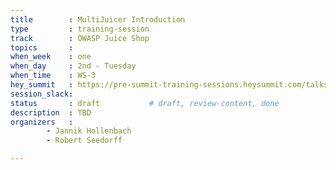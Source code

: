 ```yaml
---
title        : MultiJuicer Introduction
type         : training-session
track        : OWASP Juice Shop
topics       : 
when_week    : one
when_day     : 2nd - Tuesday
when_time    : WS-3
hey_summit   : https://pre-summit-training-sessions.heysummit.com/talks/multijuicer-introduction/
session_slack:
status       : draft           # draft, review-content, done
description  : TBD
organizers   : 
        - Jannik Hollenbach
        - Robert Seedorff 

---
```


<!--(add intro)

## WHY

(...)

## What

(...)

## Outcomes

(...)

## References

(...)


## Previous-->


